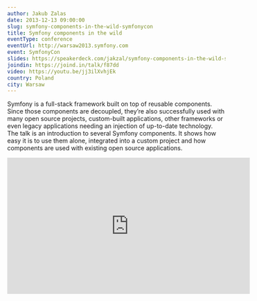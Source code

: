 ```yaml
---
author: Jakub Zalas
date: 2013-12-13 09:00:00
slug: symfony-components-in-the-wild-symfonycon
title: Symfony components in the wild
eventType: conference
eventUrl: http://warsaw2013.symfony.com
event: SymfonyCon
slides: https://speakerdeck.com/jakzal/symfony-components-in-the-wild-symfonycon-2013
joindin: https://joind.in/talk/f87dd
video: https://youtu.be/jj3ilXvhjEk
country: Poland
city: Warsaw
---
```


Symfony is a full-stack framework built on top of reusable components. Since those components are decoupled, they’re also successfully used with many open source projects, custom-built applications, other frameworks or even legacy applications needing an injection of up-to-date technology. The talk is an introduction to several Symfony components. It shows how easy it is to use them alone, integrated into a custom project and how components are used with existing open source applications.

<script async class="speakerdeck-embed" data-id="184a757046270131b3887226022e8218" data-ratio="1.33333333333333" src="//speakerdeck.com/assets/embed.js"></script>

<iframe width="560" height="315" src="https://www.youtube.com/embed/jj3ilXvhjEk" frameborder="0" allowfullscreen></iframe>
